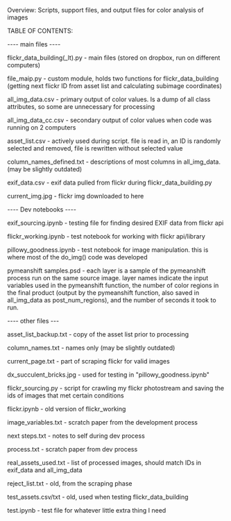 Overview:
Scripts, support files, and output files for color analysis of images

TABLE OF CONTENTS:

---- main files ----

flickr_data_building(_lt).py - main files (stored on dropbox, run on different computers)

file_maip.py - custom module, holds two functions for flickr_data_building (getting next flickr ID from asset list and calculating subimage coordinates)

all_img_data.csv - primary output of color values. Is a dump of all class attributes, so some are unnecessary for processing

all_img_data_cc.csv - secondary output of color values when code was running on 2 computers

asset_list.csv - actively used during script. file is read in, an ID is randomly selected and removed, file is rewritten without selected value

column_names_defined.txt - descriptions of most columns in all_img_data. (may be slightly outdated)

exif_data.csv - exif data pulled from flickr during flickr_data_building.py

current_img.jpg - flickr img downloaded to here


---- Dev notebooks ----

exif_sourcing.ipynb - testing file for finding desired EXIF data from flickr api

flickr_working.ipynb - test notebook for working with flickr api/library

pillowy_goodness.ipynb - test notebook for image manipulation. this is where most of the do_img() code was developed

pymeanshift samples.psd - each layer is a sample of the pymeanshift process run on the same source image. layer names indicate the input variables used in the pymeanshift function, the number of color regions in the final product (output by the pymeanshift function, also saved in all_img_data as post_num_regions), and the number of seconds it took to run. 



---- other files --- 

asset_list_backup.txt - copy of the asset list prior to processing

column_names.txt - names only (may be slightly outdated)

current_page.txt - part of scraping flickr for valid images

dx_succulent_bricks.jpg - used for testing in "pillowy_goodness.ipynb"

flickr_sourcing.py - script for crawling my flickr photostream and saving the ids of images that met certain conditions

flickr.ipynb - old version of flickr_working

image_variables.txt - scratch paper from the development process

next steps.txt - notes to self during dev process

process.txt - scratch paper from dev process

real_assets_used.txt - list of processed images, should match IDs in exif_data and all_img_data

reject_list.txt - old, from the scraping phase

test_assets.csv/txt - old, used when testing flickr_data_building

test.ipynb - test file for whatever little extra thing I need
